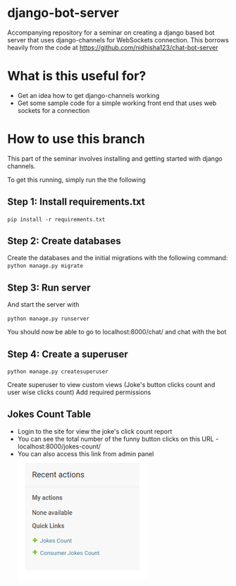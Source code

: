 # django-bot-server

Accompanying repository for a seminar on creating a django based bot server that uses django-channels for  WebSockets connection. This borrows heavily from the code at https://github.com/nidhisha123/chat-bot-server 

# What is this useful for?

- Get an idea how to get django-channels working
- Get some sample code for a simple working front end that uses web sockets for a connection

# How to use this branch

This part of the seminar involves installing and getting started with django channels.

To get this running, simply run the  the following 

## Step 1: Install requirements.txt

`pip install -r requirements.txt`

## Step 2: Create databases

Create the databases and the initial migrations with the following command:
`python manage.py migrate`

## Step 3: Run server

And start the server with 

`python manage.py runserver`

You should now be able to go to localhost:8000/chat/ and chat with the bot

## Step 4: Create a superuser

`python manage.py createsuperuser`

Create superuser to view custom views (Joke's button clicks count and user wise clicks count)
Add required permissions

## Jokes Count Table

- Login to the site for view the joke's click count report
- You can see the total number of the funny button clicks on this URL - localhost:8000/jokes-count/
- You can also access this link from admin panel 
![Test Image 1](Screenshot-1.png)